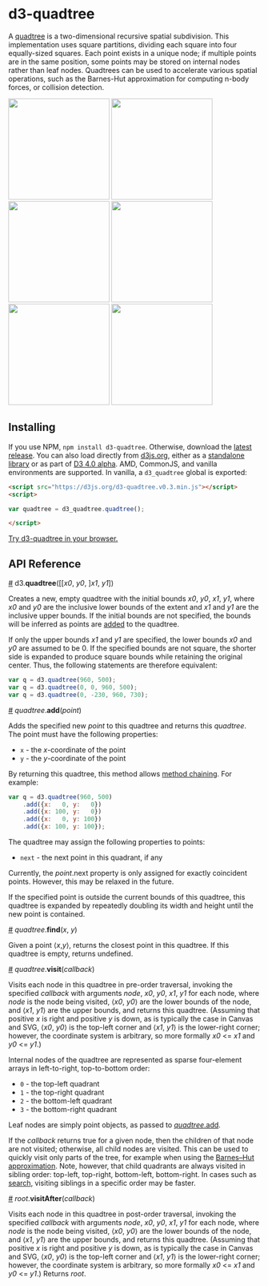 # d3-quadtree

A [quadtree](https://en.wikipedia.org/wiki/Quadtree) is a two-dimensional recursive spatial subdivision. This implementation uses square partitions, dividing each square into four equally-sized squares. Each point exists in a unique node; if multiple points are in the same position, some points may be stored on internal nodes rather than leaf nodes. Quadtrees can be used to accelerate various spatial operations, such as the Barnes-Hut approximation for computing n-body forces, or collision detection.

<a href="http://bl.ocks.org/mbostock/9078690"><img src="http://bl.ocks.org/mbostock/raw/9078690/thumbnail.png" width="202"></a>
<a href="http://bl.ocks.org/mbostock/4343214"><img src="http://bl.ocks.org/mbostock/raw/4343214/thumbnail.png" width="202"></a>
<a href="http://bl.ocks.org/mbostock/6216724"><img src="http://bl.ocks.org/mbostock/raw/6216724/thumbnail.png" width="202"></a>
<a href="http://bl.ocks.org/mbostock/6224050"><img src="http://bl.ocks.org/mbostock/raw/6224050/thumbnail.png" width="202"></a>
<a href="http://bl.ocks.org/patricksurry/6478178"><img src="http://bl.ocks.org/patricksurry/raw/6478178/thumbnail.png" width="202"></a>
<a href="http://bl.ocks.org/llb4ll/8709363"><img src="http://bl.ocks.org/llb4ll/raw/8709363/thumbnail.png" width="202"></a>

## Installing

If you use NPM, `npm install d3-quadtree`. Otherwise, download the [latest release](https://github.com/d3/d3-quadtree/releases/latest). You can also load directly from [d3js.org](https://d3js.org), either as a [standalone library](https://d3js.org/d3-quadtree.v0.3.min.js) or as part of [D3 4.0 alpha](https://github.com/mbostock/d3/tree/4). AMD, CommonJS, and vanilla environments are supported. In vanilla, a `d3_quadtree` global is exported:

```html
<script src="https://d3js.org/d3-quadtree.v0.3.min.js"></script>
<script>

var quadtree = d3_quadtree.quadtree();

</script>
```

[Try d3-quadtree in your browser.](https://tonicdev.com/npm/d3-quadtree)

## API Reference

<a name="quadtree" href="#quadtree">#</a> d3.<b>quadtree</b>([[<i>x0</i>, <i>y0</i>, ]<i>x1</i>, <i>y1</i>])

Creates a new, empty quadtree with the initial bounds *x0*, *y0*, *x1*, *y1*, where *x0* and *y0* are the inclusive lower bounds of the extent and *x1* and *y1* are the inclusive upper bounds. If the initial bounds are not specified, the bounds will be inferred as points are [added](#quadtree_add) to the quadtree.

If only the upper bounds *x1* and *y1* are specified, the lower bounds *x0* and *y0* are assumed to be 0. If the specified bounds are not square, the shorter side is expanded to produce square bounds while retaining the original center. Thus, the following statements are therefore equivalent:

```js
var q = d3.quadtree(960, 500);
var q = d3.quadtree(0, 0, 960, 500);
var q = d3.quadtree(0, -230, 960, 730);
```

<a name="quadtree_add" href="#quadtree_add">#</a> <i>quadtree</i>.<b>add</b>(<i>point</i>)

Adds the specified new *point* to this quadtree and returns this *quadtree*. The point must have the following properties:

* `x` - the *x*-coordinate of the point
* `y` - the *y*-coordinate of the point

By returning this quadtree, this method allows [method chaining](https://en.wikipedia.org/wiki/Method_chaining). For example:

```js
var q = d3.quadtree(960, 500)
    .add({x:   0, y:   0})
    .add({x: 100, y:   0})
    .add({x:   0, y: 100})
    .add({x: 100, y: 100});
```

The quadtree may assign the following properties to points:

* `next` - the next point in this quadrant, if any

Currently, the *point*.next property is only assigned for exactly coincident points. However, this may be relaxed in the future.

If the specified point is outside the current bounds of this quadtree, this quadtree is expanded by repeatedly doubling its width and height until the new point is contained.

<a name="quadtree_find" href="#quadtree_find">#</a> <i>quadtree</i>.<b>find</b>(<i>x</i>, <i>y</i>)

Given a point ⟨*x*,*y*⟩, returns the closest point in this quadtree. If this quadtree is empty, returns undefined.

<a name="quadtree_visit" href="#quadtree_visit">#</a> <i>quadtree</i>.<b>visit</b>(<i>callback</i>)

Visits each node in this quadtree in pre-order traversal, invoking the specified *callback* with arguments *node*, *x0*, *y0*, *x1*, *y1* for each node, where *node* is the node being visited, ⟨*x0*, *y0*⟩ are the lower bounds of the node, and ⟨*x1*, *y1*⟩ are the upper bounds, and returns this quadtree. (Assuming that positive *x* is right and positive *y* is down, as is typically the case in Canvas and SVG, ⟨*x0*, *y0*⟩ is the top-left corner and ⟨*x1*, *y1*⟩ is the lower-right corner; however, the coordinate system is arbitrary, so more formally *x0* <= *x1* and *y0* <= *y1*.)

Internal nodes of the quadtree are represented as sparse four-element arrays in left-to-right, top-to-bottom order:

* `0` - the top-left quadrant
* `1` - the top-right quadrant
* `2` - the bottom-left quadrant
* `3` - the bottom-right quadrant

Leaf nodes are simply point objects, as passed to [*quadtree*.add](#quadtree_add).

If the *callback* returns true for a given node, then the children of that node are not visited; otherwise, all child nodes are visited. This can be used to quickly visit only parts of the tree, for example when using the [Barnes–Hut approximation](https://en.wikipedia.org/wiki/Barnes–Hut_simulation). Note, however, that child quadrants are always visited in sibling order: top-left, top-right, bottom-left, bottom-right. In cases such as [search](#quadtree_find), visiting siblings in a specific order may be faster.

<a name="quadtree_visitAfter" href="#quadtree_visitAfter">#</a> <i>root</i>.<b>visitAfter</b>(<i>callback</i>)

Visits each node in this quadtree in post-order traversal, invoking the specified *callback* with arguments *node*, *x0*, *y0*, *x1*, *y1* for each node, where *node* is the node being visited, ⟨*x0*, *y0*⟩ are the lower bounds of the node, and ⟨*x1*, *y1*⟩ are the upper bounds, and returns this quadtree. (Assuming that positive *x* is right and positive *y* is down, as is typically the case in Canvas and SVG, ⟨*x0*, *y0*⟩ is the top-left corner and ⟨*x1*, *y1*⟩ is the lower-right corner; however, the coordinate system is arbitrary, so more formally *x0* <= *x1* and *y0* <= *y1*.) Returns *root*.

